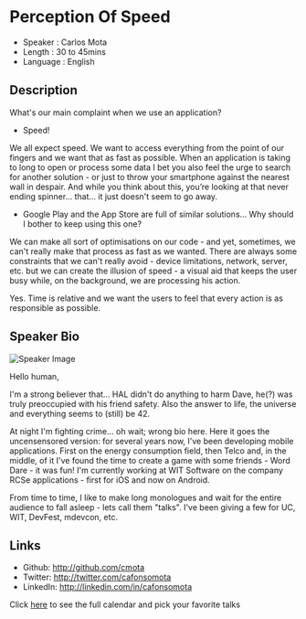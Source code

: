 Perception Of Speed
========================

* Speaker   : Carlos Mota
* Length    : 30 to 45mins
* Language  : English

Description
-----------

What's our main complaint when we use an application?

- Speed!

We all expect speed. We want to access everything from the point of our fingers and we want that as fast as possible. When an application is taking to long to open or process some data I bet you also feel the urge to search for another solution - or just to throw your smartphone against the nearest wall in despair. And while you think about this, you’re looking at that never ending spinner… that... it just doesn't seem to go away.

- Google Play and the App Store are full of similar solutions... Why should I bother to keep using this one?

We can make all sort of optimisations on our code - and yet, sometimes, we can't really make that process as fast as we wanted. There are always some constraints that we can't really avoid - device limitations, network, server, etc. but we can create the illusion of speed - a visual aid that keeps the user busy while, on the background, we are processing his action.

Yes. Time is relative and we want the users to feel that every action is as responsible as possible.


Speaker Bio
-----------

![Speaker Image](https://avatars0.githubusercontent.com/u/478962?v=3&s=400)

Hello human,

I'm a strong believer that... HAL didn't do anything to harm Dave, he(?) was truly preoccupied with his friend safety. Also the answer to life, the universe and everything seems to (still) be 42.

At night I'm fighting crime... oh wait; wrong bio here. Here it goes the uncensensored version: for several years now, I've been developing mobile applications. First on the energy consumption field, then Telco and, in the middle, of it I've found the time to create a game with some friends - Word Dare - it was fun! I'm currently working at WIT Software on the company RCSe applications - first for iOS and now on Android.

From time to time, I like to make long monologues and wait for the entire audience to fall asleep - lets call them "talks". I've been giving a few for UC, WIT, DevFest, mdevcon, etc.


Links
-----

* Github: http://github.com/cmota
* Twitter: http://twitter.com/cafonsomota
* LinkedIn: http://linkedin.com/in/cafonsomota

Click [here][1] to see the full calendar and pick your favorite talks

[1]: https://pixels.camp/schedule/
